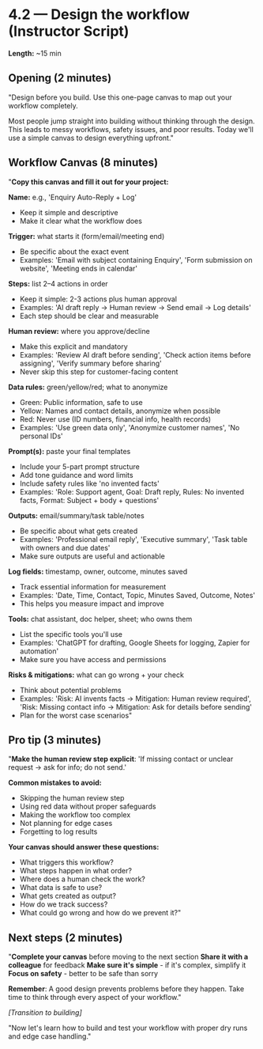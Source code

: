 # 4.2 — Design the workflow (Instructor Script)

**Length:** ~15 min

## Opening (2 minutes)
"Design before you build. Use this one-page canvas to map out your workflow completely.

Most people jump straight into building without thinking through the design. This leads to messy workflows, safety issues, and poor results. Today we'll use a simple canvas to design everything upfront."

## Workflow Canvas (8 minutes)
"**Copy this canvas and fill it out for your project:**

**Name:** e.g., 'Enquiry Auto-Reply + Log'
- Keep it simple and descriptive
- Make it clear what the workflow does

**Trigger:** what starts it (form/email/meeting end)
- Be specific about the exact event
- Examples: 'Email with subject containing Enquiry', 'Form submission on website', 'Meeting ends in calendar'

**Steps:** list 2–4 actions in order
- Keep it simple: 2-3 actions plus human approval
- Examples: 'AI draft reply → Human review → Send email → Log details'
- Each step should be clear and measurable

**Human review:** where you approve/decline
- Make this explicit and mandatory
- Examples: 'Review AI draft before sending', 'Check action items before assigning', 'Verify summary before sharing'
- Never skip this step for customer-facing content

**Data rules:** green/yellow/red; what to anonymize
- Green: Public information, safe to use
- Yellow: Names and contact details, anonymize when possible
- Red: Never use (ID numbers, financial info, health records)
- Examples: 'Use green data only', 'Anonymize customer names', 'No personal IDs'

**Prompt(s):** paste your final templates
- Include your 5-part prompt structure
- Add tone guidance and word limits
- Include safety rules like 'no invented facts'
- Examples: 'Role: Support agent, Goal: Draft reply, Rules: No invented facts, Format: Subject + body + questions'

**Outputs:** email/summary/task table/notes
- Be specific about what gets created
- Examples: 'Professional email reply', 'Executive summary', 'Task table with owners and due dates'
- Make sure outputs are useful and actionable

**Log fields:** timestamp, owner, outcome, minutes saved
- Track essential information for measurement
- Examples: 'Date, Time, Contact, Topic, Minutes Saved, Outcome, Notes'
- This helps you measure impact and improve

**Tools:** chat assistant, doc helper, sheet; who owns them
- List the specific tools you'll use
- Examples: 'ChatGPT for drafting, Google Sheets for logging, Zapier for automation'
- Make sure you have access and permissions

**Risks & mitigations:** what can go wrong + your check
- Think about potential problems
- Examples: 'Risk: AI invents facts → Mitigation: Human review required', 'Risk: Missing contact info → Mitigation: Ask for details before sending'
- Plan for the worst case scenarios"

## Pro tip (3 minutes)
"**Make the human review step explicit**: 'If missing contact or unclear request → ask for info; do not send.'

**Common mistakes to avoid:**
- Skipping the human review step
- Using red data without proper safeguards
- Making the workflow too complex
- Not planning for edge cases
- Forgetting to log results

**Your canvas should answer these questions:**
- What triggers this workflow?
- What steps happen in what order?
- Where does a human check the work?
- What data is safe to use?
- What gets created as output?
- How do we track success?
- What could go wrong and how do we prevent it?"

## Next steps (2 minutes)
"**Complete your canvas** before moving to the next section
**Share it with a colleague** for feedback
**Make sure it's simple** - if it's complex, simplify it
**Focus on safety** - better to be safe than sorry

**Remember**: A good design prevents problems before they happen. Take time to think through every aspect of your workflow."

_[Transition to building]_

"Now let's learn how to build and test your workflow with proper dry runs and edge case handling."